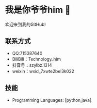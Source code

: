 # 我是你爷爷him 👋

欢迎来到我的GitHub!


## 联系方式
- QQ:715387640
- BiliBili：Technology_him
- 抖音号：szylbz.1314
- weixin：wxid_7xwte2bel3k022

## 技能
- Programming Languages: [python,java].

